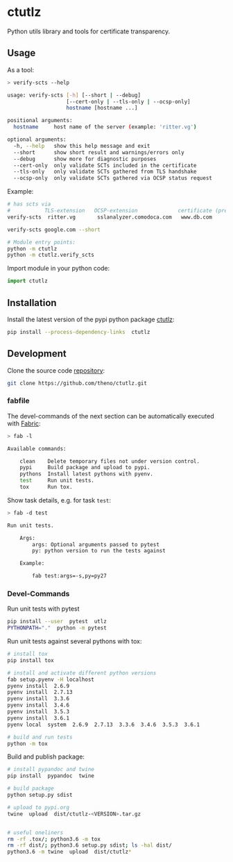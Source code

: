 # ctutlz

Python utils library and tools for certificate transparency.

## Usage

As a tool:

```bash
> verify-scts --help

usage: verify-scts [-h] [--short | --debug]
                   [--cert-only | --tls-only | --ocsp-only]
                   hostname [hostname ...]

positional arguments:
  hostname     host name of the server (example: 'ritter.vg')

optional arguments:
  -h, --help   show this help message and exit
  --short      show short result and warnings/errors only
  --debug      show more for diagnostic purposes
  --cert-only  only validate SCTs included in the certificate
  --tls-only   only validate SCTs gathered from TLS handshake
  --ocsp-only  only validate SCTs gathered via OCSP status request
```

Example:

```bash
# has scts via
#           TLS-extension   OCSP-extension             certificate (precert)
verify-scts  ritter.vg       sslanalyzer.comodoca.com   www.db.com

verify-scts google.com --short

# Module entry points:
python -m ctutlz
python -m ctutlz.verify_scts
```

Import module in your python code:

```python
import ctutlz
```

## Installation

Install the latest version of the pypi python package
[ctutlz](https://pypi.python.org/pypi/ctutlz):

```bash
pip install --process-dependency-links  ctutlz
```

## Development

Clone the source code [repository](https://github.com/theno/ctutlz):

```bash
git clone https://github.com/theno/ctutlz.git
```

### fabfile

The devel-commands of the next section can be automatically executed with
[Fabric](docs.fabfile.org):

```bash
> fab -l

Available commands:

    clean    Delete temporary files not under version control.
    pypi     Build package and upload to pypi.
    pythons  Install latest pythons with pyenv.
    test     Run unit tests.
    tox      Run tox.
```

Show task details, e.g. for task `test`:

```bash
> fab -d test

Run unit tests.

    Args:
        args: Optional arguments passed to pytest
        py: python version to run the tests against

    Example:

        fab test:args=-s,py=py27
```

### Devel-Commands

Run unit tests with pytest

```bash
pip install --user  pytest  utlz
PYTHONPATH="."  python -m pytest
```

Run unit tests against several pythons with tox:

```bash
# install tox
pip install tox

# install and activate different python versions
fab setup.pyenv -H localhost
pyenv install  2.6.9
pyenv install  2.7.13
pyenv install  3.3.6
pyenv install  3.4.6
pyenv install  3.5.3
pyenv install  3.6.1
pyenv local  system  2.6.9  2.7.13  3.3.6  3.4.6  3.5.3  3.6.1

# build and run tests
python -m tox
```

Build and publish package:
```bash
# install pypandoc and twine
pip install  pypandoc  twine

# build package
python setup.py sdist

# upload to pypi.org
twine  upload  dist/ctutlz-<VERSION>.tar.gz


# useful oneliners
rm -rf .tox/; python3.6 -m tox
rm -rf dist/; python3.6 setup.py sdist; ls -hal dist/
python3.6 -m twine  upload  dist/ctutlz*
```
